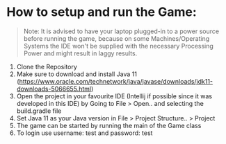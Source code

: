 # How to setup and run the Game:
> Note: It is advised to have your laptop plugged-in to a power source before running the game, because on some Machines/Operating Systems the IDE won't be supplied with the necessary Processing Power and might result in laggy results.
1. Clone the Repository
2. Make sure to download and install Java 11 (https://www.oracle.com/technetwork/java/javase/downloads/jdk11-downloads-5066655.html)
3. Open the project in your favourite IDE (Intellij if possible since it was developed in this IDE) by Going to File > Open.. and selecting the build.gradle file
4. Set Java 11 as your Java version in File > Project Structure.. > Project
5. The game can be started by running the main of the Game class
6. To login use username: test and password: test